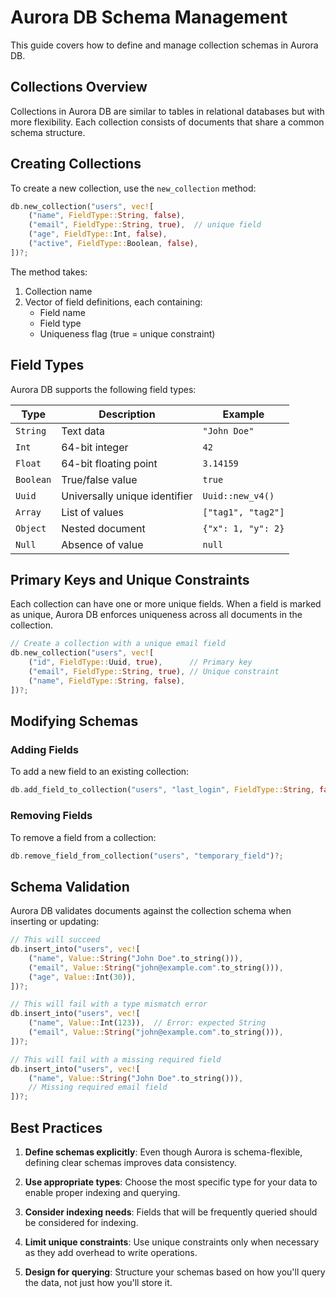 # Aurora DB Schema Management

This guide covers how to define and manage collection schemas in Aurora DB.

## Collections Overview

Collections in Aurora DB are similar to tables in relational databases but with more flexibility. Each collection consists of documents that share a common schema structure.

## Creating Collections

To create a new collection, use the `new_collection` method:

```rust
db.new_collection("users", vec![
    ("name", FieldType::String, false),
    ("email", FieldType::String, true),  // unique field
    ("age", FieldType::Int, false),
    ("active", FieldType::Boolean, false),
])?;
```

The method takes:
1. Collection name
2. Vector of field definitions, each containing:
   - Field name
   - Field type
   - Uniqueness flag (true = unique constraint)

## Field Types

Aurora DB supports the following field types:

| Type | Description | Example |
|------|-------------|---------|
| `String` | Text data | `"John Doe"` |
| `Int` | 64-bit integer | `42` |
| `Float` | 64-bit floating point | `3.14159` |
| `Boolean` | True/false value | `true` |
| `Uuid` | Universally unique identifier | `Uuid::new_v4()` |
| `Array` | List of values | `["tag1", "tag2"]` |
| `Object` | Nested document | `{"x": 1, "y": 2}` |
| `Null` | Absence of value | `null` |

## Primary Keys and Unique Constraints

Each collection can have one or more unique fields. When a field is marked as unique, Aurora DB enforces uniqueness across all documents in the collection.

```rust
// Create a collection with a unique email field
db.new_collection("users", vec![
    ("id", FieldType::Uuid, true),      // Primary key
    ("email", FieldType::String, true), // Unique constraint
    ("name", FieldType::String, false),
])?;
```

## Modifying Schemas

### Adding Fields

To add a new field to an existing collection:

```rust
db.add_field_to_collection("users", "last_login", FieldType::String, false)?;
```

### Removing Fields

To remove a field from a collection:

```rust
db.remove_field_from_collection("users", "temporary_field")?;
```

## Schema Validation

Aurora DB validates documents against the collection schema when inserting or updating:

```rust
// This will succeed
db.insert_into("users", vec![
    ("name", Value::String("John Doe".to_string())),
    ("email", Value::String("john@example.com".to_string())),
    ("age", Value::Int(30)),
])?;

// This will fail with a type mismatch error
db.insert_into("users", vec![
    ("name", Value::Int(123)),  // Error: expected String
    ("email", Value::String("john@example.com".to_string())),
])?;

// This will fail with a missing required field
db.insert_into("users", vec![
    ("name", Value::String("John Doe".to_string())),
    // Missing required email field
])?;
```

## Best Practices

1. **Define schemas explicitly**: Even though Aurora is schema-flexible, defining clear schemas improves data consistency.

2. **Use appropriate types**: Choose the most specific type for your data to enable proper indexing and querying.

3. **Consider indexing needs**: Fields that will be frequently queried should be considered for indexing.

4. **Limit unique constraints**: Use unique constraints only when necessary as they add overhead to write operations.

5. **Design for querying**: Structure your schemas based on how you'll query the data, not just how you'll store it. 